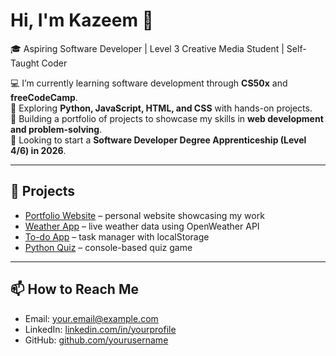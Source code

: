 # Hi, I'm Kazeem 👋  

🎓 Aspiring Software Developer | Level 3 Creative Media Student | Self-Taught Coder  

💻 I’m currently learning software development through **CS50x** and **freeCodeCamp**.  
🌱 Exploring **Python, JavaScript, HTML, and CSS** with hands-on projects.  
🚀 Building a portfolio of projects to showcase my skills in **web development and problem-solving**.  
📌 Looking to start a **Software Developer Degree Apprenticeship (Level 4/6) in 2026**.  

---

## 🔨 Projects  

- [Portfolio Website](https://github.com/yourusername/portfolio) – personal website showcasing my work  
- [Weather App](https://github.com/yourusername/weather-app) – live weather data using OpenWeather API  
- [To-do App](https://github.com/yourusername/todo-app) – task manager with localStorage  
- [Python Quiz](https://github.com/yourusername/python-quiz) – console-based quiz game  

---

## 📫 How to Reach Me  

- Email: your.email@example.com  
- LinkedIn: [linkedin.com/in/yourprofile](https://linkedin.com/in/yourprofile)  
- GitHub: [github.com/yourusername](https://github.com/yourusername)  
